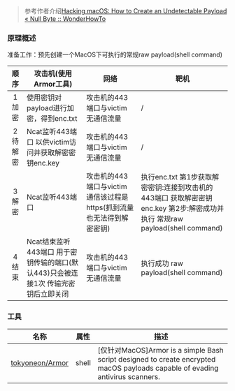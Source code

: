 >参考作者介绍[Hacking macOS: How to Create an Undetectable Payload « Null Byte :: WonderHowTo](https://null-byte.wonderhowto.com/how-to/hacking-macos-create-undetectable-payload-0189715/)

### 原理概述

准备工作：预先创建一个MacOS下可执行的常规raw payload(shell command)

|顺序|攻击机(使用Armor工具)|网络|靶机|
|:-------------:|--|--|-----|
|1加密|使用密钥对payload进行加密，得到enc.txt|攻击机的443端口与victim无通信流量|/|
|2待解密|Ncat监听443端口 以供victim访问并获取解密密钥enc.key|攻击机的443端口与victim无通信流量|/|
|3解密|Ncat监听443端口|攻击机的443端口与victim通信该过程是https(抓到流量也无法得到解密密钥)|执行enc.txt 第1步获取解密密钥:连接到攻击机的443端口 获取解密密钥enc.key 第2步:解密成功并执行 常规raw payload(shell command)|
|4结束|Ncat结束监听443端口 用于密钥传输的端口(默认443)只会被连接1次 传输完密钥后立即关闭|攻击机的443端口与victim无通信流量|执行成功 raw payload(shell command)|

### 工具

|名称|属性|描述|
|:-------------:|--|-----|
|[tokyoneon/Armor](https://github.com/tokyoneon/Armor)|shell|[仅针对MacOS]Armor is a simple Bash script designed to create encrypted macOS payloads capable of evading antivirus scanners.|
